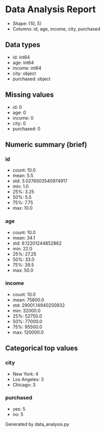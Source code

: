 # Data Analysis Report

- Shape: (10, 5)
- Columns: id, age, income, city, purchased

## Data types

- id: int64
- age: int64
- income: int64
- city: object
- purchased: object

## Missing values

- id: 0
- age: 0
- income: 0
- city: 0
- purchased: 0

## Numeric summary (brief)

### id
- count: 10.0
- mean: 5.5
- std: 3.0276503540974917
- min: 1.0
- 25%: 3.25
- 50%: 5.5
- 75%: 7.75
- max: 10.0

### age
- count: 10.0
- mean: 34.1
- std: 9.12201244852862
- min: 22.0
- 25%: 27.25
- 50%: 33.0
- 75%: 39.5
- max: 50.0

### income
- count: 10.0
- mean: 75800.0
- std: 29001.14940250932
- min: 32000.0
- 25%: 52750.0
- 50%: 77000.0
- 75%: 95500.0
- max: 120000.0


## Categorical top values

### city
- New York: 4
- Los Angeles: 3
- Chicago: 3

### purchased
- yes: 5
- no: 5


Generated by data_analysis.py
